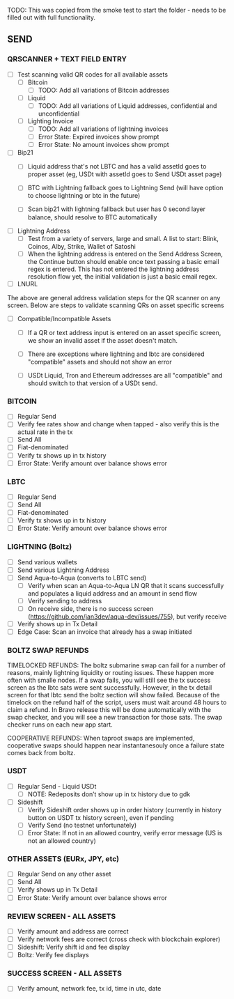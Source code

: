 TODO: This was copied from the smoke test to start the folder - needs to be filled out with full functionality.

## SEND
### QRSCANNER + TEXT FIELD ENTRY
- [ ] Test scanning valid QR codes for all available assets
    - [ ] Bitcoin
      - [ ] TODO: Add all variations of Bitcoin addresses
    - [ ] Liquid
      - [ ] TODO: Add all variations of Liquid addresses, confidential and unconfidential
    - [ ] Lighting Invoice
      - [ ] TODO: Add all variations of lightning invoices
      - [ ] Error State: Expired invoices show prompt
      - [ ] Error State: No amount invoices show prompt

- [ ] Bip21
    - [ ] Liquid address that's not LBTC and has a valid assetId goes to proper asset (eg, USDt with assetId goes to Send USDt asset page)
    - [ ] BTC with Lightning fallback goes to Lightning Send (will have option to choose lightning or btc in the future)
    - [ ] Scan bip21 with lightning fallback but user has 0 second layer balance, should resolve to BTC automatically


- [ ] Lightning Address
    - [ ] Test from a variety of servers, large and small. A list to start: Blink, Coinos, Alby, Strike, Wallet of Satoshi
    - [ ] When the lightning address is entered on the Send Address Screen, the Continue button should enable once text passing a basic email regex is entered. This has not entered the lightning address resolution flow yet, the initial validation is just a basic email regex.

- [ ] LNURL

The above are general address validation steps for the QR scanner on any screen. 
Below are steps to validate scanning QRs on asset specific screens

- [ ] Compatible/Incompatible Assets
    - [ ] If a QR or text address input is entered on an asset specific screen, we show an invalid asset if the asset doesn't match.
    - [ ] There are exceptions where lightning and lbtc are considered "compatible" assets and should not show an error
    - [ ] USDt Liquid, Tron and Ethereum addresses are all "compatible" and should switch to that version of a USDt send.
     
 
### BITCOIN
- [ ] Regular Send
- [ ] Verify fee rates show and change when tapped - also verify this is the actual rate in the tx
- [ ] Send All
- [ ] Fiat-denominated
- [ ] Verify tx shows up in tx history
- [ ] Error State: Verify amount over balance shows error

### LBTC
- [ ] Regular Send
- [ ] Send All
- [ ] Fiat-denominated
- [ ] Verify tx shows up in tx history
- [ ] Error State: Verify amount over balance shows error

### LIGHTNING (Boltz)
- [ ] Send various wallets
- [ ] Send various Lightning Address
- [ ] Send Aqua-to-Aqua (converts to LBTC send)
    - [ ] Verify when scan an Aqua-to-Aqua LN QR that it scans successfully and populates a liquid address and an amount in send flow
    - [ ] Verify sending to address
    - [ ] On receive side, there is no success screen (https://github.com/jan3dev/aqua-dev/issues/755), but verify receive
- [ ] Verify shows up in Tx Detail
- [ ] Edge Case: Scan an invoice that already has a swap initiated

### BOLTZ SWAP REFUNDS
TIMELOCKED REFUNDS: The boltz submarine swap can fail for a number of reasons, mainly lightning liquidity or routing issues. These happen more often with smalle nodes. If a swap fails, you will still see the tx success screen as the lbtc sats were sent successfully. However, in the tx detail screen for that lbtc send the boltz section will show failed. Because of the timelock on the refund half of the script, users must wait around 48 hours to claim a refund. In Bravo release this will be done automatically with the swap checker, and you will see a new transaction for those sats. The swap checker runs on each new app start.

COOPERATIVE REFUNDS: When taproot swaps are implemented, cooperative swaps should happen near instantanesouly once a failure state comes back from boltz.


### USDT
- [ ] Regular Send - Liquid USDt
    - [ ] NOTE: Redeposits don’t show up in tx history due to gdk
- [ ] Sideshift
    - [ ] Verify Sideshift order shows up in order history (currently in history button on USDT tx history screen), even if pending
    - [ ] Verify Send (no testnet unfortunately)
    - [ ] Error State: If not in an allowed country, verify error message (US is not an allowed country)

### OTHER ASSETS (EURx, JPY, etc)
- [ ] Regular Send on any other asset
- [ ] Send All
- [ ] Verify shows up in Tx Detail
- [ ] Error State: Verify amount over balance shows error

### REVIEW SCREEN - ALL ASSETS
- [ ] Verify amount and address are correct
- [ ] Verify network fees are correct (cross check with blockchain explorer)
- [ ] Sideshift: Verify shift id and fee display
- [ ] Boltz: Verify fee displays

### SUCCESS SCREEN - ALL ASSETS
- [ ] Verify amount, network fee, tx id, time in utc, date
